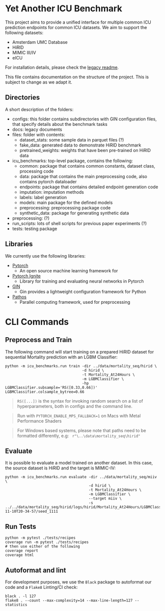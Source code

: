 # Yet Another ICU Benchmark
This project aims to provide a unified interface for multiple common ICU prediction endpoints for common ICU datasets. 
We aim to support the following datasets: 
- Amsterdam UMC Database
- HiRID
- MIMIC III/IV
- eICU

For installation details, please check the [legacy readme](README_old.md). 

This file contains documentation on the structure of the project. This is subject to change as we adapt it.
## Directories
A short description of the folders:
- configs: this folder contains subdirectories with GIN configuration files, that specify details about the benchmark tasks
- docs: legacy documents
- files: folder with contents:
  - dataset_stats: some sample data in parquet files (?)
  - fake_data: generated data to demonstrate HiRID benchmark
  - pretrained_weights: weights that have been pre-trained on HiRID data
- icu_benchmarks: top-level package, contains the following:
  - common: package that contains common constants, dataset class, processing code
  - data: package that contains the main preprocessing code, also contains pytorch dataloader
  - endpoints: package that contains detailed endpoint generation code
  - imputation: imputation methods
  - labels: label generation
  - models: main package for the defined models
  - preprocessing: preprocessing package code
  - synthetic_data: package for generating synthetic data
- preprocessing: (?)
- run_scripts: lots of shell scripts for previous paper experiments (?)
- tests: testing package

## Libraries
We currently use the following libraries:
- [Pytorch](https://pytorch.org/) 
    - An open source machine learning framework for 
- [Pytorch Ignite](https://github.com/pytorch/ignite)
    - Library for training and evaluating neural networks in Pytorch
- [GIN](https://github.com/google/gin-config)
    - Gin provides a lightweight configuration framework for Python
- [Pathos](https://pathos.readthedocs.io/en/latest/)
  - Parallel computing framework, used for preprocessing

# CLI Commands

## Preprocess and Train
The following command will start training on a prepared HiRID dataset for sequential Mortality prediction with an LGBM Classifier: 
```
python -m icu_benchmarks.run train -dir ../data/mortality_seq/hirid \
                                   -d hirid \
                                   -t Mortality_At24Hours \
                                   -m LGBMClassifier \
                                   -hp LGBMClassifier.subsample='RS([0.33,0.66])' LGBMClassifier.colsample_bytree=0.66
```
> `RS([...])` is the syntax for invoking random search on a list of hyperparameters, both in configs and the command line.

> Run with `PYTORCH_ENABLE_MPS_FALLBACK=1` on Macs with Metal Performance Shaders

> For Windows based systems, please note that paths need to be formatted differently, e.g: ` r"\..\data\mortality_seq\hirid"`
## Evaluate
It is possible to evaluate a model trained on another dataset. In this case, the source dataset is HiRID and the target is MIMIC-IV:
```
python -m icu_benchmarks.run evaluate -dir ../data/mortality_seq/miiv \
                                      -d hirid \
                                      -t Mortality_At24Hours \
                                      -m LGBMClassifier \
                                      --target miiv \
                                      -s ../../data/mortality_seq/hirid/logs/hirid/Mortality_At24Hours/LGBMClassifier/2022-11-10T20-34-57/seed_1111
```

## Run Tests
```
python -m pytest ./tests/recipes
coverage run -m pytest ./tests/recipes
# then use either of the following
coverage report
coverage html
```

## Autoformat and lint
For development purposes, we use the `Black` package to autoformat our code and a `Flake8` Linting/CI check:
```
black . -l 127
flake8 . --count --max-complexity=14 --max-line-length=127 --statistics
```
